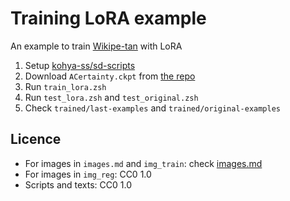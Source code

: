 
# Training LoRA example

An example to train [Wikipe-tan](https://en.wikipedia.org/wiki/Wikipedia:Wikipe-tan) with LoRA

1. Setup [kohya-ss/sd-scripts](https://github.com/kohya-ss/sd-scripts)
2. Download ``ACertainty.ckpt`` from [the repo](https://huggingface.co/JosephusCheung/ACertainty/blob/main/ACertainty.ckpt)
3. Run ``train_lora.zsh``
4. Run ``test_lora.zsh`` and ``test_original.zsh``
5. Check ``trained/last-examples`` and ``trained/original-examples``

## Licence

- For images in ``images.md`` and ``img_train``: check [images.md](images.md)
- For images in ``img_reg``: CC0 1.0
- Scripts and texts: CC0 1.0
